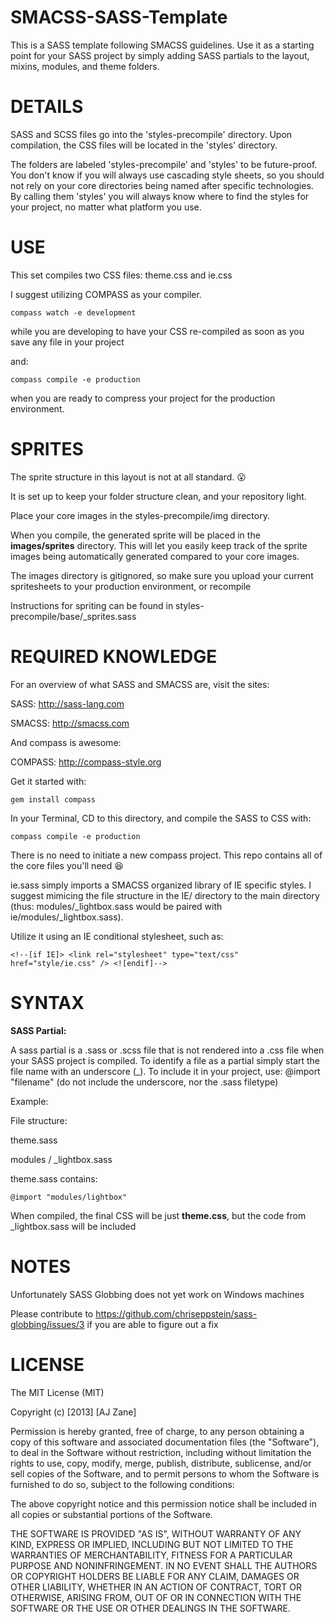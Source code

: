 SMACSS-SASS-Template
====================

This is a SASS template following SMACSS guidelines. Use it as a starting point for your SASS project by simply adding SASS partials to the layout, mixins, modules, and theme folders.


DETAILS
===

SASS and SCSS files go into the 'styles-precompile' directory. Upon compilation, the CSS files will be located in the 'styles' directory.

The folders are labeled 'styles-precompile' and 'styles' to be future-proof. You don't know if you will always use cascading style sheets, so you should not rely on your core directories being named after specific technologies. By calling them 'styles' you will always know where to find the styles for your project, no matter what platform you use.

USE
===

This set compiles two CSS files: theme.css and ie.css

I suggest utilizing COMPASS as your compiler.

```
compass watch -e development
```
while you are developing to have your CSS re-compiled as soon as you save any file in your project

and:
```
compass compile -e production
```
when you are ready to compress your project for the production environment.

SPRITES
===

The sprite structure in this layout is not at all standard. :open_mouth:

It is set up to keep your folder structure clean, and your repository light.

Place your core images in the styles-precompile/img directory.

When you compile, the generated sprite will be placed in the **images/sprites** directory. This will let you easily keep track of the sprite images being automatically generated compared to your core images.

The images directory is gitignored, so make sure you upload your current spritesheets to your production environment, or recompile

Instructions for spriting can be found in styles-precompile/base/_sprites.sass

REQUIRED KNOWLEDGE
===

For an overview of what SASS and SMACSS are, visit the sites:

SASS: http://sass-lang.com

SMACSS: http://smacss.com

And compass is awesome:

COMPASS: http://compass-style.org

Get it started with: 
```
gem install compass
```
In your Terminal, CD to this directory, and compile the SASS to CSS with:
```
compass compile -e production
```

There is no need to initiate a new compass project. This repo contains all of the core files you'll need :satisfied:	

ie.sass simply imports a SMACSS organized library of IE specific styles. I suggest mimicing the file structure in the IE/ directory to the main directory (thus: modules/_lightbox.sass would be paired with ie/modules/_lightbox.sass). 

Utilize it using an IE conditional stylesheet, such as: 
```
<!--[if IE]> <link rel="stylesheet" type="text/css" href="style/ie.css" /> <![endif]-->
```

SYNTAX
===

**SASS Partial:**

A sass partial is a .sass or .scss file that is not rendered into a .css file when your SASS project is compiled. To identify a file as a partial simply start the file name with an underscore (_). To include it in your project, use: @import "filename" (do not include the underscore, nor the .sass filetype)

Example:

File structure:

theme.sass

modules / _lightbox.sass

theme.sass contains:

```
@import "modules/lightbox"
```

When compiled, the final CSS will be just **theme.css**, but the code from _lightbox.sass will be included


NOTES
===

Unfortunately SASS Globbing does not yet work on Windows machines

Please contribute to https://github.com/chriseppstein/sass-globbing/issues/3 if you are able to figure out a fix

LICENSE
===
The MIT License (MIT)

Copyright (c) [2013] [AJ Zane]

Permission is hereby granted, free of charge, to any person obtaining a copy of
this software and associated documentation files (the "Software"), to deal in
the Software without restriction, including without limitation the rights to
use, copy, modify, merge, publish, distribute, sublicense, and/or sell copies of
the Software, and to permit persons to whom the Software is furnished to do so,
subject to the following conditions:

The above copyright notice and this permission notice shall be included in all
copies or substantial portions of the Software.

THE SOFTWARE IS PROVIDED "AS IS", WITHOUT WARRANTY OF ANY KIND, EXPRESS OR
IMPLIED, INCLUDING BUT NOT LIMITED TO THE WARRANTIES OF MERCHANTABILITY, FITNESS
FOR A PARTICULAR PURPOSE AND NONINFRINGEMENT. IN NO EVENT SHALL THE AUTHORS OR
COPYRIGHT HOLDERS BE LIABLE FOR ANY CLAIM, DAMAGES OR OTHER LIABILITY, WHETHER
IN AN ACTION OF CONTRACT, TORT OR OTHERWISE, ARISING FROM, OUT OF OR IN
CONNECTION WITH THE SOFTWARE OR THE USE OR OTHER DEALINGS IN THE SOFTWARE.